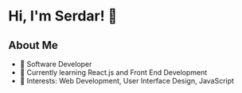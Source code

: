 # Hi, I'm Serdar! 👋

## About Me
- 💼 Software Developer 
- 🌱 Currently learning React.js and Front End Development
- 💬 Interests: Web Development, User Interface Design, JavaScript
